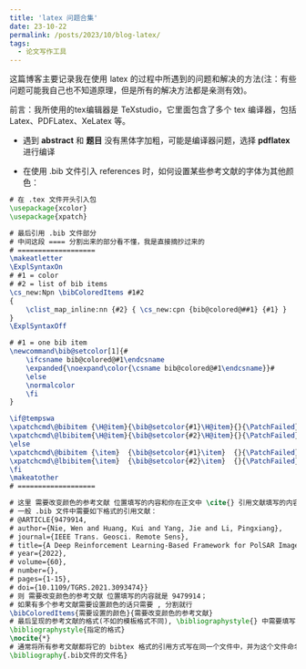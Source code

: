 ```yaml
---
title: 'latex 问题合集'
date: 23-10-22
permalink: /posts/2023/10/blog-latex/
tags:
  - 论文写作工具
---
```


<p style="text-align:justify; text-justify:inter-ideograph;">这篇博客主要记录我在使用 latex 的过程中所遇到的问题和解决的方法(注：有些问题可能我自己也不知道原理，但是所有的解决方法都是亲测有效)。</p>

<p style="text-align:justify; text-justify:inter-ideograph;">前言：我所使用的tex编辑器是 TeXstudio，它里面包含了多个 tex 编译器，包括 Latex、PDFLatex、XeLatex 等。</p>

- 遇到 **abstract** 和 **题目** 没有黑体字加粗，可能是编译器问题，选择 **pdflatex** 进行编译

- 在使用 .bib 文件引入 references 时，如何设置某些参考文献的字体为其他颜色：

```latex
# 在 .tex 文件开头引入包
\usepackage{xcolor}
\usepackage{xpatch}

# 最后引用 .bib 文件部分
# 中间这段 ==== 分割出来的部分看不懂，我是直接摘抄过来的
# ===================
\makeatletter
\ExplSyntaxOn
# #1 = color
# #2 = list of bib items
\cs_new:Npn \bibColoredItems #1#2
{
	\clist_map_inline:nn {#2} { \cs_new:cpn {bib@colored@##1} {#1} } 
}
\ExplSyntaxOff

# #1 = one bib item
\newcommand\bib@setcolor[1]{#
	\ifcsname bib@colored@#1\endcsname
	\expanded{\noexpand\color{\csname bib@colored@#1\endcsname}}#
	\else
	\normalcolor
	\fi
}

\if@tempswa
\xpatchcmd\@bibitem {\H@item}{\bib@setcolor{#1}\H@item}{}{\PatchFailed}
\xpatchcmd\@lbibitem{\H@item}{\bib@setcolor{#2}\H@item}{}{\PatchFailed}
\else
\xpatchcmd\@bibitem {\item}  {\bib@setcolor{#1}\item}  {}{\PatchFailed}
\xpatchcmd\@lbibitem{\item}  {\bib@setcolor{#2}\item}  {}{\PatchFailed}
\fi
\makeatother
# ===================

# 这里 需要改变颜色的参考文献 位置填写的内容和你在正文中 \cite{} 引用文献填写的内容一致
# 一般 .bib 文件中需要如下格式的引用文献：
# @ARTICLE{9479914,
# author={Nie, Wen and Huang, Kui and Yang, Jie and Li, Pingxiang},
# journal={IEEE Trans. Geosci. Remote Sens}, 
# title={A Deep Reinforcement Learning-Based Framework for PolSAR Imagery Classification}, 
# year={2022},
# volume={60},
# number={},
# pages={1-15},
# doi={10.1109/TGRS.2021.3093474}}
# 则 需要改变颜色的参考文献 位置填写的内容就是 9479914；
# 如果有多个参考文献需要设置颜色的话只需要 , 分割就行
\bibColoredItems{需要设置的颜色}{需要改变颜色的参考文献}
# 最后呈现的参考文献的格式(不如的模板格式不同), \bibliographystyle{} 中需要填写自己需要的格式（如IEEEtran 表示需要 IEEE transaction 的格式)
\bibliographystyle{指定的格式}
\nocite{*}
# 通常将所有参考文献都将它的 bibtex 格式的引用方式写在同一个文件中，并为这个文件命名为 名字.bib(如 reference.bib), 然后把文件名(如 reference)填写在 \bibliography{} 中
\bibliography{.bib文件的文件名}

```

